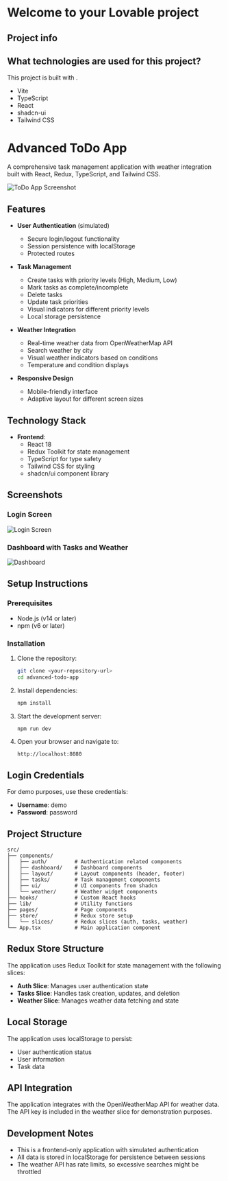 # Welcome to your Lovable project

## Project info


## What technologies are used for this project?

This project is built with .

- Vite
- TypeScript
- React
- shadcn-ui
- Tailwind CSS

# Advanced ToDo App

A comprehensive task management application with weather integration built with React, Redux, TypeScript, and Tailwind CSS.

![ToDo App Screenshot](https://i.imgur.com/wQVnRjH.png)

## Features

- **User Authentication** (simulated)
  - Secure login/logout functionality
  - Session persistence with localStorage
  - Protected routes

- **Task Management**
  - Create tasks with priority levels (High, Medium, Low)
  - Mark tasks as complete/incomplete
  - Delete tasks
  - Update task priorities
  - Visual indicators for different priority levels
  - Local storage persistence

- **Weather Integration**
  - Real-time weather data from OpenWeatherMap API
  - Search weather by city
  - Visual weather indicators based on conditions
  - Temperature and condition displays

- **Responsive Design**
  - Mobile-friendly interface
  - Adaptive layout for different screen sizes

## Technology Stack

- **Frontend**:
  - React 18
  - Redux Toolkit for state management
  - TypeScript for type safety
  - Tailwind CSS for styling
  - shadcn/ui component library

## Screenshots

### Login Screen
![Login Screen](https://i.imgur.com/L5Z7C3D.png)

### Dashboard with Tasks and Weather
![Dashboard](https://i.imgur.com/wQVnRjH.png)

## Setup Instructions

### Prerequisites

- Node.js (v14 or later)
- npm (v6 or later)

### Installation

1. Clone the repository:
   ```bash
   git clone <your-repository-url>
   cd advanced-todo-app
   ```

2. Install dependencies:
   ```bash
   npm install
   ```

3. Start the development server:
   ```bash
   npm run dev
   ```

4. Open your browser and navigate to:
   ```
   http://localhost:8080
   ```

## Login Credentials

For demo purposes, use these credentials:

- **Username**: demo
- **Password**: password

## Project Structure

```
src/
├── components/
│   ├── auth/         # Authentication related components
│   ├── dashboard/    # Dashboard components
│   ├── layout/       # Layout components (header, footer)
│   ├── tasks/        # Task management components
│   ├── ui/           # UI components from shadcn
│   └── weather/      # Weather widget components
├── hooks/            # Custom React hooks
├── lib/              # Utility functions
├── pages/            # Page components
├── store/            # Redux store setup
│   └── slices/       # Redux slices (auth, tasks, weather)
└── App.tsx           # Main application component
```

## Redux Store Structure

The application uses Redux Toolkit for state management with the following slices:

- **Auth Slice**: Manages user authentication state
- **Tasks Slice**: Handles task creation, updates, and deletion
- **Weather Slice**: Manages weather data fetching and state

## Local Storage

The application uses localStorage to persist:

- User authentication status
- User information
- Task data

## API Integration

The application integrates with the OpenWeatherMap API for weather data. The API key is included in the weather slice for demonstration purposes.

## Development Notes

- This is a frontend-only application with simulated authentication
- All data is stored in localStorage for persistence between sessions
- The weather API has rate limits, so excessive searches might be throttled
